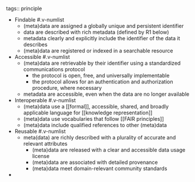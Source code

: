 tags:: principle

- Findable #.v-numlist
	- (meta)data are assigned a globally unique and persistent identifier
	- data are described with rich metadata (defined by R1 below)
	- metadata clearly and explicitly include the identifier of the data it describes
	- (meta)data are registered or indexed in a searchable resource
- Accessible #.v-numlist
	- (meta)data are retrievable by their identifier using a standardized communications protocol
		- the protocol is open, free, and universally implementable
		- the protocol allows for an authentication and authorization procedure, where necessary
	- metadata are accessible, even when the data are no longer available
- Interoperable #.v-numlist
	- (meta)data use a [[formal]], accessible, shared, and broadly applicable language for [[knowledge representation]]
	- (meta)data use vocabularies that follow [[FAIR principles]]
	- (meta)data include qualified references to other (meta)data
- Reusable #.v-numlist
	- meta(data) are richly described with a plurality of accurate and relevant attributes
		- (meta)data are released with a clear and accessible data usage license
		- (meta)data are associated with detailed provenance
		- (meta)data meet domain-relevant community standards
-
